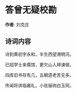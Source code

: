 # 答曾无疑校勘

**作者**: 刘克庄

## 诗词内容

诗到黄初字永和，半生西望溯明河。

已招学士来儒馆，更欠山人拜谏坡。

四库旧书存有几，五朝遗老苦无多。

传闻将讲临雍礼，小驻骊驹白玉珂。

